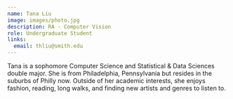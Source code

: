 ```yaml
---
name: Tana Liu
image: images/photo.jpg
description: RA - Computer Vision
role: Undergraduate Student
links:
  email: thliu@smith.edu
---
```

Tana is a sophomore Computer Science and Statistical & Data Sciences double major. She is from Philadelphia, Pennsylvania but resides in the suburbs of Philly now. Outside of her academic interests, she enjoys fashion, reading, long walks, and finding new artists and genres to listen to.

